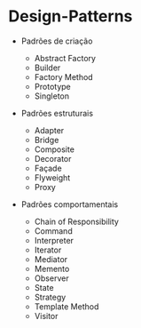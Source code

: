 # Design-Patterns


- Padrões de criação
	- Abstract Factory
	- Builder
	- Factory Method
	- Prototype
	- Singleton

- Padrões estruturais
	- Adapter
	- Bridge
	- Composite
	- Decorator
	- Façade
	- Flyweight
	- Proxy

- Padrões comportamentais	
	- Chain of Responsibility
	- Command
	- Interpreter
	- Iterator
	- Mediator
	- Memento
	- Observer
	- State
	- Strategy
	- Template Method
	- Visitor	
